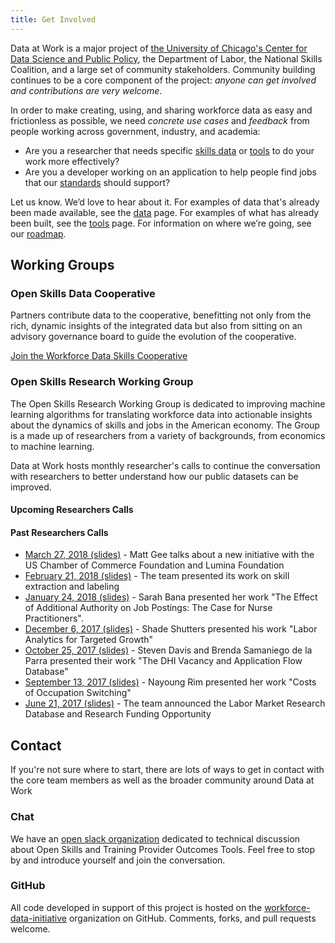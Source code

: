 ```yaml
---
title: Get Involved
---
```


Data at Work is a major project of [the University of Chicago's Center for Data Science and Public Policy](https://dsapp.uchicago.edu), the Department of Labor, the National Skills Coalition, and a large set of community stakeholders.  Community building continues to be a core component of the project: *anyone can get involved and contributions are very welcome*.

In order to make creating, using, and sharing workforce data as easy and frictionless as possible, we need *concrete use cases* and *feedback* from people working across government, industry, and academia:

- Are you a researcher that needs specific [skills data](/data/) or [tools](/tools) to do your work more effectively?  
- Are you a developer working on an application to help people find jobs that our [standards](/standards/) should support?

Let us know. We’d love to hear about it. For examples of data that's already been made available, see the [data](/data/) page. For examples of what has already been built, see the [tools](/tools/) page.  For information on where we’re going, see our [roadmap](/roadmap/).

## Working Groups

### Open Skills Data Cooperative

Partners contribute data to the cooperative, benefitting not only from the rich, dynamic insights of the integrated data but also from sitting on an advisory governance board to guide the evolution of the cooperative.

[Join the Workforce Data Skills Cooperative](https://drive.google.com/file/d/1XZr0iMXiP_Ao73z4Z67XJzs0LvlWebEJ/view?usp=sharing)

### Open Skills Research Working Group

The Open Skills Research Working Group is dedicated to improving machine learning algorithms for translating workforce data into actionable insights about the dynamics of skills and jobs in the American economy. The Group is a made up of researchers from a variety of backgrounds, from economics to machine learning.

Data at Work hosts monthly researcher's calls to continue the conversation with researchers to better understand how our public datasets can be improved.

#### Upcoming Researchers Calls


#### Past Researchers Calls

- [March 27, 2018 (slides)](https://drive.google.com/file/d/1dpipuJ7007fMsvkzI-SIH2MCRPKSE5Za/view?usp=sharing) - Matt Gee talks about a new initiative with the US Chamber of Commerce Foundation and Lumina Foundation
- [February 21, 2018 (slides)](https://drive.google.com/file/d/1CuyEP-zG7gYzQrAPeIdJcj9ulzghIoIF/view?usp=sharing) - The team presented its work on skill extraction and labeling
- [January 24, 2018 (slides)](https://drive.google.com/file/d/1A6diLE34IlVV7PYnCJeoe3-eIVgikOl0/view?usp=sharing) - Sarah Bana presented her work "The Effect of Additional Authority on Job Postings: The Case for Nurse Practitioners".
- [December 6, 2017 (slides)](https://drive.google.com/file/d/1SGGFW0AExY9hz44TmQ21qIFfXUYukj3L/view?usp=sharing) - Shade Shutters presented his work "Labor Analytics for Targeted Growth"
- [October 25, 2017 (slides)](https://drive.google.com/file/d/0BxPHAjwMXg8nZFZHTFpKSzJ6TTA/view?usp=sharing) - Steven Davis and Brenda Samaniego de la Parra presented their work "The DHI Vacancy and Application Flow Database"
- [September 13, 2017 (slides)](https://docs.google.com/presentation/d/1MhqxRQdWUMbGquTCn2v9srQYXcuMOIC6q4nXc3aN7go/edit?usp=sharing) - Nayoung Rim presented her work "Costs of Occupation Switching"
- [June 21, 2017 (slides)](https://docs.google.com/presentation/d/1dax7yuI1tpgl1zVSxEGa156ViDj9zLXvnWP64L-efVs/edit?usp=sharing) - The team announced the Labor Market Research Database and Research Funding Opportunity

## Contact

If you're not sure where to start, there are lots of ways to get in contact with the core team members as well as the broader community around Data at Work

### Chat

We have an [open slack organization](http://slack.dataatwork.org) dedicated to technical discussion about Open Skills and Training Provider Outcomes Tools.  Feel free to stop by and introduce yourself and join the conversation.

### GitHub

All code developed in support of this project is hosted on the [workforce-data-initiative](https://github.com/workforce-data-initiative) organization on GitHub.  Comments, forks, and pull requests welcome.
